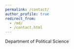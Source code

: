 ```yaml
---
permalink: /contact/
author_profile: true
redirect_from: 
  - /md/
  - /contact.html
---
```


Department of Political Science
